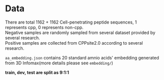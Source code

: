 # Data
There are total 1162 + 1162 Cell-penetrating peptide sequences, 1 represents cpp, 0 represents non-cpp.\
Negative samples are randomly sampled from several dataset provided by several research.\
Positive samples are collected from CPPsite2.0 according to several research.

`aa_embedding.json` contains 20 standard amnio acids' embedding generated from 3D Infomax(more details please see `embedding/`)

**train, dev, test are split as 9:1:1**
